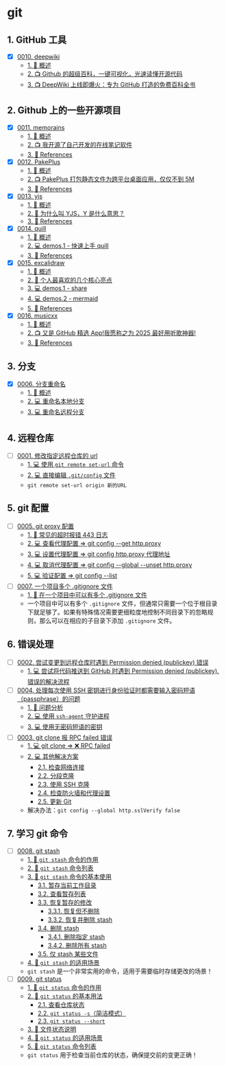 # git


## 1. GitHub 工具

- [x] [0010. deepwiki](https://tdahuyou.github.io/TNotes.git-notes/notes/0010.%20deepwiki/README)
  - [1. 📝 概述](https://tdahuyou.github.io/TNotes.git-notes/notes/0010.%20deepwiki/README#1--概述)
  - [2. 📺 Github 的超级百科，一键可视化，光速读懂开源代码](https://tdahuyou.github.io/TNotes.git-notes/notes/0010.%20deepwiki/README#2--github-的超级百科一键可视化光速读懂开源代码)
  - [3. 📺 DeepWiki 上线即爆火：专为 GitHub 打造的免费百科全书](https://tdahuyou.github.io/TNotes.git-notes/notes/0010.%20deepwiki/README#3--deepwiki-上线即爆火专为-github-打造的免费百科全书)

## 2. Github 上的一些开源项目

- [x] [0011. memorains](https://tdahuyou.github.io/TNotes.git-notes/notes/0011.%20memorains/README)
  - [1. 📝 概述](https://tdahuyou.github.io/TNotes.git-notes/notes/0011.%20memorains/README#1--概述)
  - [2. 📺 我开源了自己开发的在线笔记软件](https://tdahuyou.github.io/TNotes.git-notes/notes/0011.%20memorains/README#2--我开源了自己开发的在线笔记软件)
  - [3. 🔗 References](https://tdahuyou.github.io/TNotes.git-notes/notes/0011.%20memorains/README#3--references)
- [x] [0012. PakePlus](https://tdahuyou.github.io/TNotes.git-notes/notes/0012.%20PakePlus/README)
  - [1. 📝 概述](https://tdahuyou.github.io/TNotes.git-notes/notes/0012.%20PakePlus/README#1--概述)
  - [2. 📺 PakePlus 打包静态文件为跨平台桌面应用，仅仅不到 5M](https://tdahuyou.github.io/TNotes.git-notes/notes/0012.%20PakePlus/README#2--pakeplus-打包静态文件为跨平台桌面应用仅仅不到-5m)
  - [3. 🔗 References](https://tdahuyou.github.io/TNotes.git-notes/notes/0012.%20PakePlus/README#3--references)
- [x] [0013. yjs](https://tdahuyou.github.io/TNotes.git-notes/notes/0013.%20yjs/README)
  - [1. 📝 概述](https://tdahuyou.github.io/TNotes.git-notes/notes/0013.%20yjs/README#1--概述)
  - [2. 🤔 为什么叫 YJS，Y 是什么意思？](https://tdahuyou.github.io/TNotes.git-notes/notes/0013.%20yjs/README#2--为什么叫-yjsy-是什么意思)
  - [3. 🔗 References](https://tdahuyou.github.io/TNotes.git-notes/notes/0013.%20yjs/README#3--references)
- [x] [0014. quill](https://tdahuyou.github.io/TNotes.git-notes/notes/0014.%20quill/README)
  - [1. 📝 概述](https://tdahuyou.github.io/TNotes.git-notes/notes/0014.%20quill/README#1--概述)
  - [2. 💻 demos.1 - 快速上手 quill](https://tdahuyou.github.io/TNotes.git-notes/notes/0014.%20quill/README#2--demos1---快速上手-quill)
  - [3. 🔗 References](https://tdahuyou.github.io/TNotes.git-notes/notes/0014.%20quill/README#3--references)
- [x] [0015. excalidraw](https://tdahuyou.github.io/TNotes.git-notes/notes/0015.%20excalidraw/README)
  - [1. 📝 概述](https://tdahuyou.github.io/TNotes.git-notes/notes/0015.%20excalidraw/README#1--概述)
  - [2. 📒 个人最喜欢的几个核心亮点](https://tdahuyou.github.io/TNotes.git-notes/notes/0015.%20excalidraw/README#2--个人最喜欢的几个核心亮点)
  - [3. 💻 demos.1 - share](https://tdahuyou.github.io/TNotes.git-notes/notes/0015.%20excalidraw/README#3--demos1---share)
  - [4. 💻 demos.2 - mermaid](https://tdahuyou.github.io/TNotes.git-notes/notes/0015.%20excalidraw/README#4--demos2---mermaid)
  - [5. 🔗 References](https://tdahuyou.github.io/TNotes.git-notes/notes/0015.%20excalidraw/README#5--references)
- [x] [0016. musicxx](https://tdahuyou.github.io/TNotes.git-notes/notes/0016.%20musicxx/README)
  - [1. 📝 概述](https://tdahuyou.github.io/TNotes.git-notes/notes/0016.%20musicxx/README#1--概述)
  - [2. 📺 又是 GitHub 精选 App!我愿称之为 2025 最好用听歌神器!](https://tdahuyou.github.io/TNotes.git-notes/notes/0016.%20musicxx/README#2--又是-github-精选-app我愿称之为-2025-最好用听歌神器)
  - [3. 🔗 References](https://tdahuyou.github.io/TNotes.git-notes/notes/0016.%20musicxx/README#3--references)

## 3. 分支

- [x] [0006. 分支重命名](https://tdahuyou.github.io/TNotes.git-notes/notes/0006.%20%E5%88%86%E6%94%AF%E9%87%8D%E5%91%BD%E5%90%8D/README)
  - [1. 📝 概述](https://tdahuyou.github.io/TNotes.git-notes/notes/0006.%20%E5%88%86%E6%94%AF%E9%87%8D%E5%91%BD%E5%90%8D/README#1--概述)
  - [2. 💻 重命名本地分支](https://tdahuyou.github.io/TNotes.git-notes/notes/0006.%20%E5%88%86%E6%94%AF%E9%87%8D%E5%91%BD%E5%90%8D/README#2--重命名本地分支)
  - [3. 💻 重命名远程分支](https://tdahuyou.github.io/TNotes.git-notes/notes/0006.%20%E5%88%86%E6%94%AF%E9%87%8D%E5%91%BD%E5%90%8D/README#3--重命名远程分支)

## 4. 远程仓库

- [ ] [0001. 修改指定远程仓库的 url](https://tdahuyou.github.io/TNotes.git-notes/notes/0001.%20%E4%BF%AE%E6%94%B9%E6%8C%87%E5%AE%9A%E8%BF%9C%E7%A8%8B%E4%BB%93%E5%BA%93%E7%9A%84%20url/README)
  - [1. 💻 使用 `git remote set-url` 命令](https://tdahuyou.github.io/TNotes.git-notes/notes/0001.%20%E4%BF%AE%E6%94%B9%E6%8C%87%E5%AE%9A%E8%BF%9C%E7%A8%8B%E4%BB%93%E5%BA%93%E7%9A%84%20url/README#1--使用-git-remote-set-url-命令)
  - [2. 💻 直接编辑 `.git/config` 文件](https://tdahuyou.github.io/TNotes.git-notes/notes/0001.%20%E4%BF%AE%E6%94%B9%E6%8C%87%E5%AE%9A%E8%BF%9C%E7%A8%8B%E4%BB%93%E5%BA%93%E7%9A%84%20url/README#2--直接编辑-gitconfig-文件)
  - `git remote set-url origin 新的URL`

## 5. git 配置

- [ ] [0005. git proxy 配置](https://tdahuyou.github.io/TNotes.git-notes/notes/0005.%20git%20proxy%20%E9%85%8D%E7%BD%AE/README)
  - [1. 📒 常见的超时报错 443 日志](https://tdahuyou.github.io/TNotes.git-notes/notes/0005.%20git%20proxy%20%E9%85%8D%E7%BD%AE/README#1--常见的超时报错-443-日志)
  - [2. 💻 查看代理配置 => git config --get http.proxy](https://tdahuyou.github.io/TNotes.git-notes/notes/0005.%20git%20proxy%20%E9%85%8D%E7%BD%AE/README#2--查看代理配置--git-config---get-httpproxy)
  - [3. 💻 设置代理配置 => git config http.proxy 代理地址](https://tdahuyou.github.io/TNotes.git-notes/notes/0005.%20git%20proxy%20%E9%85%8D%E7%BD%AE/README#3--设置代理配置--git-config-httpproxy-代理地址)
  - [4. 💻 取消代理配置 => git config --global --unset http.proxy](https://tdahuyou.github.io/TNotes.git-notes/notes/0005.%20git%20proxy%20%E9%85%8D%E7%BD%AE/README#4--取消代理配置--git-config---global---unset-httpproxy)
  - [5. 💻 验证配置 => git config --list](https://tdahuyou.github.io/TNotes.git-notes/notes/0005.%20git%20proxy%20%E9%85%8D%E7%BD%AE/README#5--验证配置--git-config---list)
- [ ] [0007. 一个项目多个 .gitignore 文件](https://tdahuyou.github.io/TNotes.git-notes/notes/0007.%20%E4%B8%80%E4%B8%AA%E9%A1%B9%E7%9B%AE%E5%A4%9A%E4%B8%AA%20.gitignore%20%E6%96%87%E4%BB%B6/README)
  - [1. 📒 在一个项目中可以有多个 .gitignore 文件](https://tdahuyou.github.io/TNotes.git-notes/notes/0007.%20%E4%B8%80%E4%B8%AA%E9%A1%B9%E7%9B%AE%E5%A4%9A%E4%B8%AA%20.gitignore%20%E6%96%87%E4%BB%B6/README#1--在一个项目中可以有多个-gitignore-文件)
  - 一个项目中可以有多个 `.gitignore` 文件，但通常只需要一个位于根目录下就足够了。如果有特殊情况需要更细粒度地控制不同目录下的忽略规则，那么可以在相应的子目录下添加 `.gitignore` 文件。

## 6. 错误处理

- [ ] [0002. 尝试变更到远程仓库时遇到 Permission denied (publickey) 错误](https://tdahuyou.github.io/TNotes.git-notes/notes/0002.%20%E5%B0%9D%E8%AF%95%E5%8F%98%E6%9B%B4%E5%88%B0%E8%BF%9C%E7%A8%8B%E4%BB%93%E5%BA%93%E6%97%B6%E9%81%87%E5%88%B0%20Permission%20denied%20(publickey)%20%E9%94%99%E8%AF%AF/README)
  - [1. 💻 尝试将代码推送到 GitHub 时遇到 Permission denied (publickey). 错误的解决流程](https://tdahuyou.github.io/TNotes.git-notes/notes/0002.%20%E5%B0%9D%E8%AF%95%E5%8F%98%E6%9B%B4%E5%88%B0%E8%BF%9C%E7%A8%8B%E4%BB%93%E5%BA%93%E6%97%B6%E9%81%87%E5%88%B0%20Permission%20denied%20(publickey)%20%E9%94%99%E8%AF%AF/README#1--尝试将代码推送到-github-时遇到-permission-denied-publickey-错误的解决流程)
- [ ] [0004. 处理每次使用 SSH 密钥进行身份验证时都需要输入密码短语（passphrase）的问题](https://tdahuyou.github.io/TNotes.git-notes/notes/0004.%20%E5%A4%84%E7%90%86%E6%AF%8F%E6%AC%A1%E4%BD%BF%E7%94%A8%20SSH%20%E5%AF%86%E9%92%A5%E8%BF%9B%E8%A1%8C%E8%BA%AB%E4%BB%BD%E9%AA%8C%E8%AF%81%E6%97%B6%E9%83%BD%E9%9C%80%E8%A6%81%E8%BE%93%E5%85%A5%E5%AF%86%E7%A0%81%E7%9F%AD%E8%AF%AD%EF%BC%88passphrase%EF%BC%89%E7%9A%84%E9%97%AE%E9%A2%98/README)
  - [1. 📒 问题分析](https://tdahuyou.github.io/TNotes.git-notes/notes/0004.%20%E5%A4%84%E7%90%86%E6%AF%8F%E6%AC%A1%E4%BD%BF%E7%94%A8%20SSH%20%E5%AF%86%E9%92%A5%E8%BF%9B%E8%A1%8C%E8%BA%AB%E4%BB%BD%E9%AA%8C%E8%AF%81%E6%97%B6%E9%83%BD%E9%9C%80%E8%A6%81%E8%BE%93%E5%85%A5%E5%AF%86%E7%A0%81%E7%9F%AD%E8%AF%AD%EF%BC%88passphrase%EF%BC%89%E7%9A%84%E9%97%AE%E9%A2%98/README#1--问题分析)
  - [2. 💻 使用 `ssh-agent` 守护进程](https://tdahuyou.github.io/TNotes.git-notes/notes/0004.%20%E5%A4%84%E7%90%86%E6%AF%8F%E6%AC%A1%E4%BD%BF%E7%94%A8%20SSH%20%E5%AF%86%E9%92%A5%E8%BF%9B%E8%A1%8C%E8%BA%AB%E4%BB%BD%E9%AA%8C%E8%AF%81%E6%97%B6%E9%83%BD%E9%9C%80%E8%A6%81%E8%BE%93%E5%85%A5%E5%AF%86%E7%A0%81%E7%9F%AD%E8%AF%AD%EF%BC%88passphrase%EF%BC%89%E7%9A%84%E9%97%AE%E9%A2%98/README#2--使用-ssh-agent-守护进程)
  - [3. 💻 使用无密码短语的密钥](https://tdahuyou.github.io/TNotes.git-notes/notes/0004.%20%E5%A4%84%E7%90%86%E6%AF%8F%E6%AC%A1%E4%BD%BF%E7%94%A8%20SSH%20%E5%AF%86%E9%92%A5%E8%BF%9B%E8%A1%8C%E8%BA%AB%E4%BB%BD%E9%AA%8C%E8%AF%81%E6%97%B6%E9%83%BD%E9%9C%80%E8%A6%81%E8%BE%93%E5%85%A5%E5%AF%86%E7%A0%81%E7%9F%AD%E8%AF%AD%EF%BC%88passphrase%EF%BC%89%E7%9A%84%E9%97%AE%E9%A2%98/README#3--使用无密码短语的密钥)
- [ ] [0003. git clone 报 RPC failed 错误](https://tdahuyou.github.io/TNotes.git-notes/notes/0003.%20git%20clone%20%E6%8A%A5%20RPC%20failed%20%E9%94%99%E8%AF%AF/README)
  - [1. 💻 git clone => ❌ RPC failed](https://tdahuyou.github.io/TNotes.git-notes/notes/0003.%20git%20clone%20%E6%8A%A5%20RPC%20failed%20%E9%94%99%E8%AF%AF/README#1--git-clone---rpc-failed)
  - [2. 💻 其他解决方案](https://tdahuyou.github.io/TNotes.git-notes/notes/0003.%20git%20clone%20%E6%8A%A5%20RPC%20failed%20%E9%94%99%E8%AF%AF/README#2--其他解决方案)
    - [2.1. 检查网络连接](https://tdahuyou.github.io/TNotes.git-notes/notes/0003.%20git%20clone%20%E6%8A%A5%20RPC%20failed%20%E9%94%99%E8%AF%AF/README#21-检查网络连接)
    - [2.2. 分段克隆](https://tdahuyou.github.io/TNotes.git-notes/notes/0003.%20git%20clone%20%E6%8A%A5%20RPC%20failed%20%E9%94%99%E8%AF%AF/README#22-分段克隆)
    - [2.3. 使用 SSH 克隆](https://tdahuyou.github.io/TNotes.git-notes/notes/0003.%20git%20clone%20%E6%8A%A5%20RPC%20failed%20%E9%94%99%E8%AF%AF/README#23-使用-ssh-克隆)
    - [2.4. 检查防火墙和代理设置](https://tdahuyou.github.io/TNotes.git-notes/notes/0003.%20git%20clone%20%E6%8A%A5%20RPC%20failed%20%E9%94%99%E8%AF%AF/README#24-检查防火墙和代理设置)
    - [2.5. 更新 Git](https://tdahuyou.github.io/TNotes.git-notes/notes/0003.%20git%20clone%20%E6%8A%A5%20RPC%20failed%20%E9%94%99%E8%AF%AF/README#25-更新-git)
  - 解决办法：`git config --global http.sslVerify false`

## 7. 学习 git 命令

- [ ] [0008. git stash](https://tdahuyou.github.io/TNotes.git-notes/notes/0008.%20git%20stash/README)
  - [1. 📒 `git stash` 命令的作用](https://tdahuyou.github.io/TNotes.git-notes/notes/0008.%20git%20stash/README#1--git-stash-命令的作用)
  - [2. 📒 `git stash` 命令列表](https://tdahuyou.github.io/TNotes.git-notes/notes/0008.%20git%20stash/README#2--git-stash-命令列表)
  - [3. 📒 `git stash` 命令的基本使用](https://tdahuyou.github.io/TNotes.git-notes/notes/0008.%20git%20stash/README#3--git-stash-命令的基本使用)
    - [3.1. 暂存当前工作目录](https://tdahuyou.github.io/TNotes.git-notes/notes/0008.%20git%20stash/README#31-暂存当前工作目录)
    - [3.2. 查看暂存列表](https://tdahuyou.github.io/TNotes.git-notes/notes/0008.%20git%20stash/README#32-查看暂存列表)
    - [3.3. 恢复暂存的修改](https://tdahuyou.github.io/TNotes.git-notes/notes/0008.%20git%20stash/README#33-恢复暂存的修改)
      - [3.3.1. 恢复但不删除](https://tdahuyou.github.io/TNotes.git-notes/notes/0008.%20git%20stash/README#331-恢复但不删除)
      - [3.3.2. 恢复并删除 stash](https://tdahuyou.github.io/TNotes.git-notes/notes/0008.%20git%20stash/README#332-恢复并删除-stash)
    - [3.4. 删除 stash](https://tdahuyou.github.io/TNotes.git-notes/notes/0008.%20git%20stash/README#34-删除-stash)
      - [3.4.1. 删除指定 stash](https://tdahuyou.github.io/TNotes.git-notes/notes/0008.%20git%20stash/README#341-删除指定-stash)
      - [3.4.2. 删除所有 stash](https://tdahuyou.github.io/TNotes.git-notes/notes/0008.%20git%20stash/README#342-删除所有-stash)
    - [3.5. 仅 stash 某些文件](https://tdahuyou.github.io/TNotes.git-notes/notes/0008.%20git%20stash/README#35-仅-stash-某些文件)
  - [4. 📒 `git stash` 的适用场景](https://tdahuyou.github.io/TNotes.git-notes/notes/0008.%20git%20stash/README#4--git-stash-的适用场景)
  - `git stash` 是一个非常实用的命令，适用于需要临时存储更改的场景！
- [ ] [0009. git status](https://tdahuyou.github.io/TNotes.git-notes/notes/0009.%20git%20status/README)
  - [1. 📒 `git status` 命令的作用](https://tdahuyou.github.io/TNotes.git-notes/notes/0009.%20git%20status/README#1--git-status-命令的作用)
  - [2. 📒 `git status` 的基本用法](https://tdahuyou.github.io/TNotes.git-notes/notes/0009.%20git%20status/README#2--git-status-的基本用法)
    - [2.1. 查看仓库状态](https://tdahuyou.github.io/TNotes.git-notes/notes/0009.%20git%20status/README#21-查看仓库状态)
    - [2.2. `git status -s`（简洁模式）](https://tdahuyou.github.io/TNotes.git-notes/notes/0009.%20git%20status/README#22-git-status--s简洁模式)
    - [2.3. `git status --short`](https://tdahuyou.github.io/TNotes.git-notes/notes/0009.%20git%20status/README#23-git-status---short)
  - [3. 📒 文件状态说明](https://tdahuyou.github.io/TNotes.git-notes/notes/0009.%20git%20status/README#3--文件状态说明)
  - [4. 📒 `git status` 的适用场景](https://tdahuyou.github.io/TNotes.git-notes/notes/0009.%20git%20status/README#4--git-status-的适用场景)
  - [5. 📒 `git status` 命令列表](https://tdahuyou.github.io/TNotes.git-notes/notes/0009.%20git%20status/README#5--git-status-命令列表)
  - `git status` 用于检查当前仓库的状态，确保提交前的变更正确！
